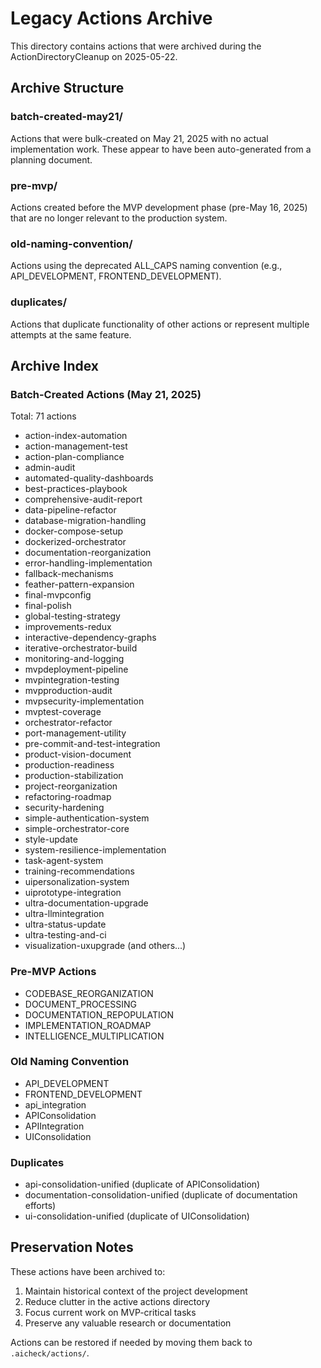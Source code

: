 # Legacy Actions Archive

This directory contains actions that were archived during the ActionDirectoryCleanup on 2025-05-22.

## Archive Structure

### batch-created-may21/
Actions that were bulk-created on May 21, 2025 with no actual implementation work. These appear to have been auto-generated from a planning document.

### pre-mvp/
Actions created before the MVP development phase (pre-May 16, 2025) that are no longer relevant to the production system.

### old-naming-convention/
Actions using the deprecated ALL_CAPS naming convention (e.g., API_DEVELOPMENT, FRONTEND_DEVELOPMENT).

### duplicates/
Actions that duplicate functionality of other actions or represent multiple attempts at the same feature.

## Archive Index

### Batch-Created Actions (May 21, 2025)
Total: 71 actions
- action-index-automation
- action-management-test
- action-plan-compliance
- admin-audit
- automated-quality-dashboards
- best-practices-playbook
- comprehensive-audit-report
- data-pipeline-refactor
- database-migration-handling
- docker-compose-setup
- dockerized-orchestrator
- documentation-reorganization
- error-handling-implementation
- fallback-mechanisms
- feather-pattern-expansion
- final-mvpconfig
- final-polish
- global-testing-strategy
- improvements-redux
- interactive-dependency-graphs
- iterative-orchestrator-build
- monitoring-and-logging
- mvpdeployment-pipeline
- mvpintegration-testing
- mvpproduction-audit
- mvpsecurity-implementation
- mvptest-coverage
- orchestrator-refactor
- port-management-utility
- pre-commit-and-test-integration
- product-vision-document
- production-readiness
- production-stabilization
- project-reorganization
- refactoring-roadmap
- security-hardening
- simple-authentication-system
- simple-orchestrator-core
- style-update
- system-resilience-implementation
- task-agent-system
- training-recommendations
- uipersonalization-system
- uiprototype-integration
- ultra-documentation-upgrade
- ultra-llmintegration
- ultra-status-update
- ultra-testing-and-ci
- visualization-uxupgrade
(and others...)

### Pre-MVP Actions
- CODEBASE_REORGANIZATION
- DOCUMENT_PROCESSING
- DOCUMENTATION_REPOPULATION
- IMPLEMENTATION_ROADMAP
- INTELLIGENCE_MULTIPLICATION

### Old Naming Convention
- API_DEVELOPMENT
- FRONTEND_DEVELOPMENT
- api_integration
- APIConsolidation
- APIIntegration
- UIConsolidation

### Duplicates
- api-consolidation-unified (duplicate of APIConsolidation)
- documentation-consolidation-unified (duplicate of documentation efforts)
- ui-consolidation-unified (duplicate of UIConsolidation)

## Preservation Notes

These actions have been archived to:
1. Maintain historical context of the project development
2. Reduce clutter in the active actions directory
3. Focus current work on MVP-critical tasks
4. Preserve any valuable research or documentation

Actions can be restored if needed by moving them back to `.aicheck/actions/`.